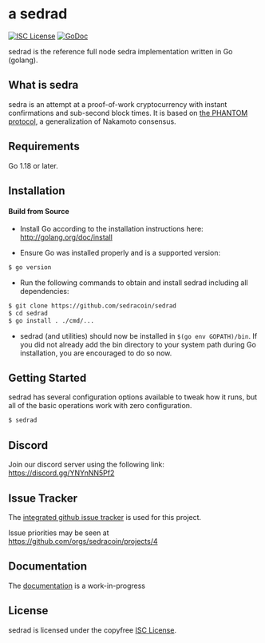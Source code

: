 a
sedrad
====

[![ISC License](http://img.shields.io/badge/license-ISC-blue.svg)](https://choosealicense.com/licenses/isc/)
[![GoDoc](https://img.shields.io/badge/godoc-reference-blue.svg)](http://godoc.org/github.com/sedracoin/sedrad)

sedrad is the reference full node sedra implementation written in Go (golang).

## What is sedra

sedra is an attempt at a proof-of-work cryptocurrency with instant confirmations and sub-second block times. It is based on [the PHANTOM protocol](https://eprint.iacr.org/2018/104.pdf), a generalization of Nakamoto consensus.

## Requirements

Go 1.18 or later.

## Installation

#### Build from Source

- Install Go according to the installation instructions here:
  http://golang.org/doc/install

- Ensure Go was installed properly and is a supported version:

```bash
$ go version
```

- Run the following commands to obtain and install sedrad including all dependencies:

```bash
$ git clone https://github.com/sedracoin/sedrad
$ cd sedrad
$ go install . ./cmd/...
```

- sedrad (and utilities) should now be installed in `$(go env GOPATH)/bin`. If you did
  not already add the bin directory to your system path during Go installation,
  you are encouraged to do so now.


## Getting Started

sedrad has several configuration options available to tweak how it runs, but all
of the basic operations work with zero configuration.

```bash
$ sedrad
```

## Discord
Join our discord server using the following link: https://discord.gg/YNYnNN5Pf2

## Issue Tracker

The [integrated github issue tracker](https://github.com/sedracoin/sedrad/issues)
is used for this project.

Issue priorities may be seen at https://github.com/orgs/sedracoin/projects/4

## Documentation

The [documentation](https://github.com/sedracoin/docs) is a work-in-progress

## License

sedrad is licensed under the copyfree [ISC License](https://choosealicense.com/licenses/isc/).
